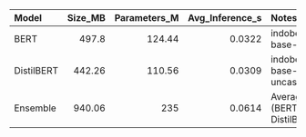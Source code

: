 | Model      |   Size_MB |   Parameters_M |   Avg_Inference_s | Notes                              |   Throughput_samples_per_second |
|:-----------|----------:|---------------:|------------------:|:-----------------------------------|--------------------------------:|
| BERT       |    497.8  |         124.44 |            0.0322 | indobert-base-p1                   |                           31.06 |
| DistilBERT |    442.26 |         110.56 |            0.0309 | indobertweet-base-uncased          |                           32.36 |
| Ensemble   |    940.06 |         235    |            0.0614 | Average logits (BERT + DistilBERT) |                           16.29 |